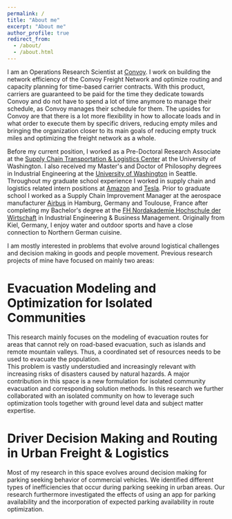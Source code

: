 ```yaml
---
permalink: /
title: "About me"
excerpt: "About me"
author_profile: true
redirect_from: 
  - /about/
  - /about.html
---
```


I am an Operations Research Scientist at [Convoy](https://convoy.com). I work on building the network efficiency of the Convoy Freight Network and optimize routing and capacity planning for time-based carrier contracts. With this product, carriers are guaranteed to be paid for the time they dedicate towards Convoy and do not have to spend a lot of time anymore to manage their schedule, as Convoy manages their schedule for them. The upsides for Convoy are that there is a lot more flexibility in how to allocate loads and in what order to execute them by specific drivers, reducing empty miles and bringing the organization closer to its main goals of reducing empty truck miles and optimizing the freight network as a whole. 

Before my current position, I worked as a Pre-Doctoral Research Associate at the [Supply Chain Transportation & Logistics Center](https://depts.washington.edu/sctlctr/) at the University of Washington. I also received my Master's and Doctor of Philosophy degrees in Industrial Engineering at the [University of Washington](https://ise.washington.edu) in Seattle. Throughout my graduate school experience I worked in supply chain and logistics related intern positions at [Amazon](https://www.amazon.science) and [Tesla](https://www.tesla.com). Prior to graduate school I worked as a Supply Chain Improvement Manager at the aerospace manufacturer [Airbus](https://www.airbus.com/en) in Hamburg, Germany and Toulouse, France after completing my Bachelor's degree at the [FH Nordakademie Hochschule der Wirtschaft](https://www.nordakademie.de) in Industrial Engineering & Business Management. Originally from Kiel, Germany, I enjoy water and outdoor sports and have a close connection to Northern German cuisine. 

I am mostly interested in problems that evolve around logistical challenges and decision making in goods and people movement. Previous research projects of mine have focused on mainly two areas:

Evacuation Modeling and Optimization for Isolated Communities
=====

This research mainly focuses on the modeling of evacuation routes for areas that cannot rely on road-based evacuation, such as islands and remote mountain valleys. Thus, a coordinated set of resources needs to be used to evacuate the population.  
This problem is vastly understudied and increasingly relevant with increasing risks of disasters caused by natural hazards. A major contribution in this space is a new formulation for isolated community evacuation and corresponding solution methods. In this research we further collaborated with an isolated community on how to leverage such optimization tools together with ground level data and subject matter expertise. 

Driver Decision Making and Routing in Urban Freight & Logistics 
=====

Most of my research in this space evolves around decision making for parking seeking behavior of commercial vehicles. We identified different types of inefficiencies that occur during parking seeking in urban areas. Our research furthermore investigated the effects of using an app for parking availability and the incorporation of expected parking availability in route optimization. 



